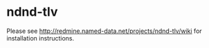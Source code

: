 ndnd-tlv
========

Please see http://redmine.named-data.net/projects/ndnd-tlv/wiki for installation instructions. 

